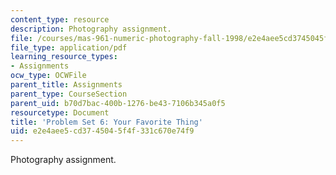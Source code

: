 ```yaml
---
content_type: resource
description: Photography assignment.
file: /courses/mas-961-numeric-photography-fall-1998/e2e4aee5cd3745045f4f331c670e74f9_ps6.pdf
file_type: application/pdf
learning_resource_types:
- Assignments
ocw_type: OCWFile
parent_title: Assignments
parent_type: CourseSection
parent_uid: b70d7bac-400b-1276-be43-7106b345a0f5
resourcetype: Document
title: 'Problem Set 6: Your Favorite Thing'
uid: e2e4aee5-cd37-4504-5f4f-331c670e74f9
---
```

Photography assignment.

